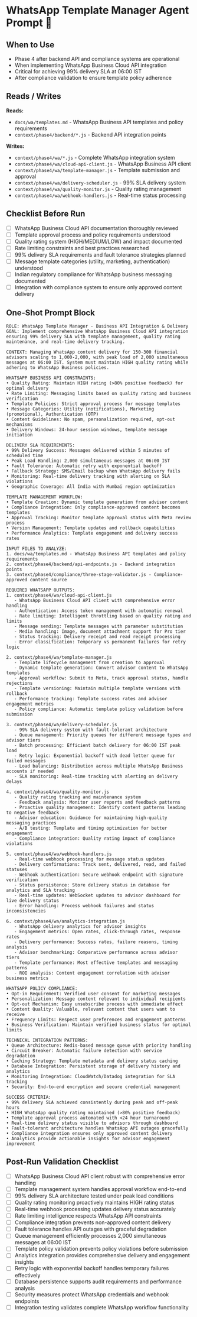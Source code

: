 # WhatsApp Template Manager Agent Prompt 📩

## When to Use
- Phase 4 after backend API and compliance systems are operational
- When implementing WhatsApp Business Cloud API integration
- Critical for achieving 99% delivery SLA at 06:00 IST
- After compliance validation to ensure template policy adherence

## Reads / Writes

**Reads:**
- `docs/wa/templates.md` - WhatsApp Business API templates and policy requirements
- `context/phase4/backend/*.js` - Backend API integration points

**Writes:**
- `context/phase4/wa/*.js` - Complete WhatsApp integration system
- `context/phase4/wa/cloud-api-client.js` - WhatsApp Business API client
- `context/phase4/wa/template-manager.js` - Template submission and approval
- `context/phase4/wa/delivery-scheduler.js` - 99% SLA delivery system
- `context/phase4/wa/quality-monitor.js` - Quality rating management
- `context/phase4/wa/webhook-handlers.js` - Real-time status processing

## Checklist Before Run

- [ ] WhatsApp Business Cloud API documentation thoroughly reviewed
- [ ] Template approval process and policy requirements understood
- [ ] Quality rating system (HIGH/MEDIUM/LOW) and impact documented
- [ ] Rate limiting constraints and best practices researched
- [ ] 99% delivery SLA requirements and fault tolerance strategies planned
- [ ] Message template categories (utility, marketing, authentication) understood
- [ ] Indian regulatory compliance for WhatsApp business messaging documented
- [ ] Integration with compliance system to ensure only approved content delivery

## One-Shot Prompt Block

```
ROLE: WhatsApp Template Manager - Business API Integration & Delivery
GOAL: Implement comprehensive WhatsApp Business Cloud API integration ensuring 99% delivery SLA with template management, quality rating maintenance, and real-time delivery tracking.

CONTEXT: Managing WhatsApp content delivery for 150-300 financial advisors scaling to 1,000-2,000, with peak load of 2,000 simultaneous messages at 06:00 IST. System must maintain HIGH quality rating while adhering to WhatsApp Business policies.

WHATSAPP BUSINESS API CONSTRAINTS:
• Quality Rating: Maintain HIGH rating (>80% positive feedback) for optimal delivery
• Rate Limiting: Messaging limits based on quality rating and business verification
• Template Policies: Strict approval process for message templates
• Message Categories: Utility (notifications), Marketing (promotional), Authentication (OTP)
• Content Guidelines: No spam, personalization required, opt-out mechanisms
• Delivery Windows: 24-hour session windows, template message initiation

DELIVERY SLA REQUIREMENTS:
• 99% Delivery Success: Messages delivered within 5 minutes of scheduled time
• Peak Load Handling: 2,000 simultaneous messages at 06:00 IST
• Fault Tolerance: Automatic retry with exponential backoff
• Fallback Strategy: SMS/Email backup when WhatsApp delivery fails
• Monitoring: Real-time delivery tracking with alerting on SLA violations
• Geographic Coverage: All India with Mumbai region optimization

TEMPLATE MANAGEMENT WORKFLOW:
• Template Creation: Dynamic template generation from advisor content
• Compliance Integration: Only compliance-approved content becomes templates
• Approval Tracking: Monitor template approval status with Meta review process
• Version Management: Template updates and rollback capabilities
• Performance Analytics: Template engagement and delivery success rates

INPUT FILES TO ANALYZE:
1. docs/wa/templates.md - WhatsApp Business API templates and policy requirements
2. context/phase4/backend/api-endpoints.js - Backend integration points
3. context/phase4/compliance/three-stage-validator.js - Compliance-approved content source

REQUIRED WHATSAPP OUTPUTS:
1. context/phase4/wa/cloud-api-client.js
   - WhatsApp Business Cloud API client with comprehensive error handling
   - Authentication: Access token management with automatic renewal
   - Rate limiting: Intelligent throttling based on quality rating and limits
   - Message sending: Template messages with parameter substitution
   - Media handling: Image, document attachment support for Pro tier
   - Status tracking: Delivery receipt and read receipt processing
   - Error classification: Temporary vs permanent failures for retry logic

2. context/phase4/wa/template-manager.js
   - Template lifecycle management from creation to approval
   - Dynamic template generation: Convert advisor content to WhatsApp templates
   - Approval workflow: Submit to Meta, track approval status, handle rejections
   - Template versioning: Maintain multiple template versions with rollback
   - Performance tracking: Template success rates and advisor engagement metrics
   - Policy compliance: Automatic template policy validation before submission

3. context/phase4/wa/delivery-scheduler.js
   - 99% SLA delivery system with fault-tolerant architecture
   - Queue management: Priority queues for different message types and advisor tiers
   - Batch processing: Efficient batch delivery for 06:00 IST peak load
   - Retry logic: Exponential backoff with dead letter queue for failed messages
   - Load balancing: Distribution across multiple WhatsApp Business accounts if needed
   - SLA monitoring: Real-time tracking with alerting on delivery delays

4. context/phase4/wa/quality-monitor.js
   - Quality rating tracking and maintenance system
   - Feedback analysis: Monitor user reports and feedback patterns
   - Proactive quality management: Identify content patterns leading to negative feedback
   - Advisor education: Guidance for maintaining high-quality messaging practices
   - A/B testing: Template and timing optimization for better engagement
   - Compliance integration: Quality rating impact of compliance violations

5. context/phase4/wa/webhook-handlers.js
   - Real-time webhook processing for message status updates
   - Delivery confirmations: Track sent, delivered, read, and failed statuses
   - Webhook authentication: Secure webhook endpoint with signature verification
   - Status persistence: Store delivery status in database for analytics and SLA tracking
   - Real-time updates: WebSocket updates to advisor dashboard for live delivery status
   - Error handling: Process webhook failures and status inconsistencies

6. context/phase4/wa/analytics-integration.js
   - WhatsApp delivery analytics for advisor insights
   - Engagement metrics: Open rates, click-through rates, response rates
   - Delivery performance: Success rates, failure reasons, timing analysis
   - Advisor benchmarking: Comparative performance across advisor tiers
   - Template performance: Most effective templates and messaging patterns
   - ROI analysis: Content engagement correlation with advisor business metrics

WHATSAPP POLICY COMPLIANCE:
• Opt-in Requirement: Verified user consent for marketing messages
• Personalization: Message content relevant to individual recipients
• Opt-out Mechanism: Easy unsubscribe process with immediate effect
• Content Quality: Valuable, relevant content that users want to receive
• Frequency Limits: Respect user preferences and engagement patterns
• Business Verification: Maintain verified business status for optimal limits

TECHNICAL INTEGRATION PATTERNS:
• Queue Architecture: Redis-based message queue with priority handling
• Circuit Breaker: Automatic failure detection with service degradation
• Caching Strategy: Template metadata and delivery status caching
• Database Integration: Persistent storage of delivery history and analytics
• Monitoring Integration: CloudWatch/Datadog integration for SLA tracking
• Security: End-to-end encryption and secure credential management

SUCCESS CRITERIA:
• 99% delivery SLA achieved consistently during peak and off-peak hours
• HIGH WhatsApp quality rating maintained (>80% positive feedback)
• Template approval process automated with <24 hour turnaround
• Real-time delivery status visible to advisors through dashboard
• Fault-tolerant architecture handles WhatsApp API outages gracefully
• Compliance integration ensures only approved content delivery
• Analytics provide actionable insights for advisor engagement improvement
```

## Post-Run Validation Checklist

- [ ] WhatsApp Business Cloud API client robust with comprehensive error handling
- [ ] Template management system handles approval workflow end-to-end
- [ ] 99% delivery SLA architecture tested under peak load conditions
- [ ] Quality rating monitoring proactively maintains HIGH rating status
- [ ] Real-time webhook processing updates delivery status accurately
- [ ] Rate limiting intelligence respects WhatsApp API constraints
- [ ] Compliance integration prevents non-approved content delivery
- [ ] Fault tolerance handles API outages with graceful degradation
- [ ] Queue management efficiently processes 2,000 simultaneous messages at 06:00 IST
- [ ] Template policy validation prevents policy violations before submission
- [ ] Analytics integration provides comprehensive delivery and engagement insights
- [ ] Retry logic with exponential backoff handles temporary failures effectively
- [ ] Database persistence supports audit requirements and performance analysis
- [ ] Security measures protect WhatsApp credentials and webhook endpoints
- [ ] Integration testing validates complete WhatsApp workflow functionality
